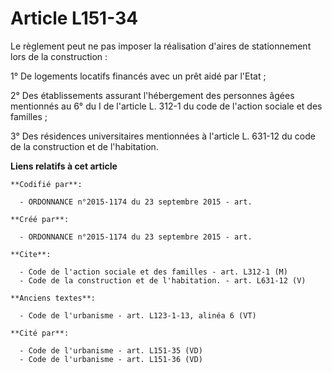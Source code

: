 # Article L151-34

Le règlement peut ne pas imposer la réalisation d'aires de stationnement lors de la construction :

1° De logements locatifs financés avec un prêt aidé par l'Etat ;

2° Des établissements assurant l'hébergement des personnes âgées mentionnés au 6° du I de l'article L. 312-1 du code de
l'action sociale et des familles ;

3° Des résidences universitaires mentionnées à l'article L. 631-12 du code de la construction et de l'habitation.

**Liens relatifs à cet article**

	**Codifié par**:

	  - ORDONNANCE n°2015-1174 du 23 septembre 2015 - art.

	**Créé par**:

	  - ORDONNANCE n°2015-1174 du 23 septembre 2015 - art.

	**Cite**:

	  - Code de l'action sociale et des familles - art. L312-1 (M)
	  - Code de la construction et de l'habitation. - art. L631-12 (V)

	**Anciens textes**:

	  - Code de l'urbanisme - art. L123-1-13, alinéa 6 (VT)

	**Cité par**:

	  - Code de l'urbanisme - art. L151-35 (VD)
	  - Code de l'urbanisme - art. L151-36 (VD)
